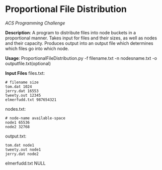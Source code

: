 # Proportional File Distribution

_ACS Programming Challenge_

**Description**: A program to distribute files into node buckets in a proportional manner.
Takes input for files and their sizes, as well as nodes and their capacity.
Produces output into an output file which determines which files go into which node.

**Usage**: ProportionalFileDistribution.py -f filename.txt -n nodesname.txt -o outputfile.txt(optional)

**Input Files**
files.txt:
```
# filename size
tom.dat 1024
jerry.dat 16553
tweety.out 12345
elmerfudd.txt 987654321
```
nodes.txt:
```
# node-name available-space
node1 65536
node2 32768
```

output.txt:
```
tom.dat node1
tweety.out node1
jerry.dat node2
```
elmerfudd.txt NULL
